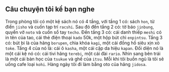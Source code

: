 ## Câu chuyện tôi kể bạn nghe

  Trong phòng tôi có một kệ sách nó có 4 tầng, với tầng 1 có: sách `hon`, từ điển `jisho` và cuốn tạp
trí `racshi`. Sau đó đến tầng 2 có: tờ báo `jinbung`, quyển vở `noto` và cuốn sổ tay `techo`. Đến tầng 3 có: cái danh thiếp `meshi` có in tên của tao, cái thẻ điện thoại `kado` 50k, một hộp bút chì `enpintsu`. Tầng 3 có: bút bi là của hãng `borupen`, chìa khóa `kagi`, một cái đồng hồ siêu xịn xò `toke`. Tấng 4 của nó là: cái ô `kasha`, một cái cặp da hiệu `kapan`. Đối diện nó là một cái kệ nó có: cái tivi hãng `terebi`, một cái đài `rario`. Nhìn sang bên trái là một cái bàn học của `tsukue` và ghế của `itsu`. Mỗi khi tôi buồn ngủ là tôi sẽ uống cafe loại `kohi`. Hàng ngày tôi đi làm bằng oto của hãng `jidosa`.